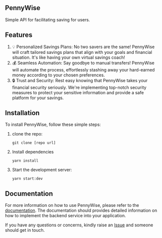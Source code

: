 ## PennyWise

Simple API for facilitating saving for users.

## Features
1. 💡 Personalized Savings Plans: No two savers are the same! PennyWise will craft tailored savings plans that align with your goals and financial situation. It's like having your own virtual savings coach!
2. 💰 Seamless Automation: Say goodbye to manual transfers! PennyWise will automate the process, effortlessly stashing away your hard-earned money according to your chosen preferences.
3. 🔒 Trust and Security: Rest easy knowing that PennyWise takes your financial security seriously. We're implementing top-notch security measures to protect your sensitive information and provide a safe platform for your savings.

## Installation
To install PennyWise, follow these simple steps:

1. clone the repo:
    ```
    git clone [repo url]
    ```
2. Install dependencies
   ```
   yarn install
    ```
3. Start the development server:
    ```
    yarn start:dev
    ```

## Documentation
For more information on how to use PennyWise, please refer to the [documentation](http://documentation_link_goes_here). The documentation should provides detailed information on how to implement the backend service into your application.

If you have any questions or concerns, kindly raise an [Issue](https://github.com/TijanAyo/pennywise/issues) and someone should get in touch.